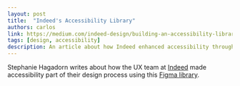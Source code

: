 ```yaml
---
layout: post
title:  "Indeed's Accessibility Library"
authors: carlos
link: https://medium.com/indeed-design/building-an-accessibility-library-e134e9012c17
tags: [design, accessibility]
description: An article about how Indeed enhanced accessibility through the development of a Figma toolkit.
---
```


Stephanie Hagadorn writes about how the UX team at [Indeed](https://indeed.com) made accessibility part of their design process using this [Figma library](https://www.figma.com/community/file/953682768192596304).
